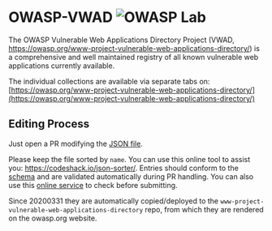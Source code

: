 # OWASP-VWAD ![OWASP Lab](https://img.shields.io/badge/owasp-lab-yellow.svg)

The OWASP Vulnerable Web Applications Directory Project (VWAD, https://owasp.org/www-project-vulnerable-web-applications-directory/) is a comprehensive and well maintained registry of all known vulnerable web applications currently available.

The individual collections are available via separate tabs on: [https://owasp.org/www-project-vulnerable-web-applications-directory/](https://owasp.org/www-project-vulnerable-web-applications-directory/) 

## Editing Process

Just open a PR modifying the [JSON file](https://github.com/OWASP/OWASP-VWAD/tree/master/src/data).

Please keep the file sorted by `name`. You can use this online tool to assist you: https://codeshack.io/json-sorter/. Entries should conform to the [schema](https://github.com/OWASP/OWASP-VWAD/blob/master/schema.json) and are validated automatically during PR handling. You can also use this [online service](https://www.jsonschemavalidator.net/) to check before submitting.

Since 20200331 they are automatically copied/deployed to the `www-project-vulnerable-web-applications-directory` repo, from which they are rendered on the owasp.org website. 

 


